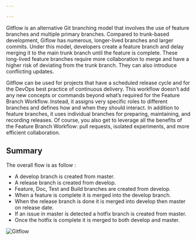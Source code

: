 ```yaml
---

---
```


Gitflow is an alternative Git branching model that involves the use of feature branches and multiple primary branches. Compared to trunk-based development, Giflow has numerous, longer-lived branches and larger commits. 
Under this model, developers create a feature branch and delay merging it to the main trunk branch until the feature is complete. These long-lived feature branches require more collaboration to merge and have a higher risk of deviating from the trunk branch. They can also introduce conflicting updates.

Gitflow can be used for projects that have a scheduled release cycle and for the DevOps best practice of continuous delivery. This workflow doesn’t add any new concepts or commands beyond what’s required for the Feature Branch Workflow. Instead, it assigns very specific roles to different branches and defines how and when they should interact.
In addition to feature branches, it uses individual branches for preparing, maintaining, and recording releases. 
Of course, you also get to leverage all the benefits of the Feature Branch Workflow: pull requests, isolated experiments, and more efficient collaboration.

## Summary

The overall flow is as follow :

- A develop branch is created from master.
- A release branch is created from develop.
- Feature, Doc, Test and Build branches are created from develop.
- When a feature is complete it is merged into the develop branch.
- When the release branch is done it is merged into develop then master on release date.
- If an issue in master is detected a hotfix branch is created from master.
- Once the hotfix is complete it is merged to both develop and master.

![Gitflow](/assets/images/gitflow.png "Gitflow chart")
